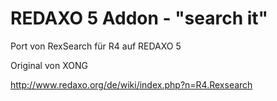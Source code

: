 REDAXO 5 Addon - "search it"
================================

Port von RexSearch für R4 auf REDAXO 5

Original von XONG


http://www.redaxo.org/de/wiki/index.php?n=R4.Rexsearch

